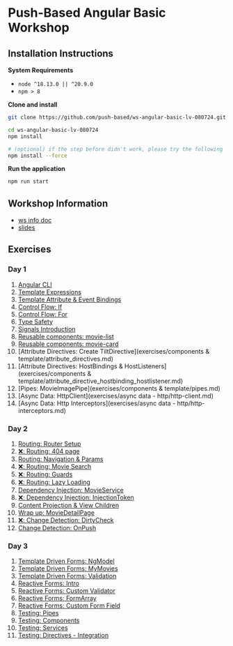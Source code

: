 # Push-Based Angular Basic Workshop

## Installation Instructions

**System Requirements**

* `node ^18.13.0 || ^20.9.0`
* `npm > 8`

**Clone and install**

```bash
git clone https://github.com/push-based/ws-angular-basic-lv-080724.git

cd ws-angular-basic-lv-080724
npm install

# (optional) if the step before didn't work, please try the following
npm install --force
```

**Run the application**

```bash
npm run start
```

## Workshop Information

* [ws info doc](https://docs.google.com/document/d/1BZzSD3VUfe1JuOi8pLu_pI1XVO56KMK29TX5Lpks_Kk/edit?usp=drive_link)
* [slides](https://drive.google.com/drive/folders/1IpVqZmugIr37yYj0oWJSgYTqulUbDJpF?usp=drive_link)

## Exercises

### Day 1

1. [Angular CLI](./exercises/angular%20cli%20intro.md)
2. [Template Expressions](./exercises/components%20&%20template/template-expressions.md)
3. [Template Attribute & Event Bindings](./exercises/components%20&%20template/attribute-and-event-bindings.md)
4. [Control Flow: If](./exercises/components%20&%20template/control-flow-if.md)
5. [Control Flow: For](./exercises/components%20&%20template/control-flow-for.md)
6. [Type Safety](./exercises/components%20&%20template/type-safety.md)
7. [Signals Introduction](./exercises/signals/signals-introduction.md)
8. [Reusable components: movie-list](./exercises/components%20&%20template/movie-list-component.md)
9. [Reusable components: movie-card](./exercises/components%20&%20template/movie-card-component.md)
10. [Attribute Directives: Create TiltDirective](exercises/components & template/attribute_directives.md)
11. [Attribute Directives: HostBindings & HostListeners](exercises/components & template/attribute_directive_hostbinding_hostlistener.md)
12. [Pipes: MovieImagePipe](exercises/components & template/pipes.md)
13. [Async Data: HttpClient](exercises/async data - http/http-client.md)
14. [Async Data: Http Interceptors](exercises/async data - http/http-interceptors.md)


### Day 2

1. [Routing: Router Setup](exercises/routing/routing_setup.md)
2. [❌: Routing: 404 page](./exercises/)
3. [Routing: Navigation & Params](exercises/routing/routing_navigation_and_params.md)
4. [❌: Routing: Movie Search](./exercises)
5. [❌: Routing: Guards](./exercises)
6. [❌: Routing: Lazy Loading](exercises/routing/routing_lazyloading.md)
7. [Dependency Injection: MovieService](./exercises/services.md)
8. [❌: Dependency Injection: InjectionToken](./exercises/)
9. [Content Projection & View Children]()
10. [Wrap up: MovieDetailPage](./exercises/wrap-up_detail-page.md)
11. [❌: Change Detection: DirtyCheck](./exercises/)
12. [Change Detection: OnPush](./exercises/change-detection%20-%20OnPush.md)


### Day 3

1. [Template Driven Forms: NgModel](./exercises/forms%20-%20template-driven-forms_movie-search.md)
2. [Template Driven Forms: MyMovies](./exercises/forms%20-%20template-driven-forms_my-movies.md)
3. [Template Driven Forms: Validation](./exercises/forms%20-%20template-driven-forms_simple-validation.md)
4. [Reactive Forms: Intro](./exercises/forms%20-%20reactive-forms_my-movie-list.md)
5. [Reactive Forms: Custom Validator](./exercises/forms%20-%20reactive-forms_custom-validation.md)
6. [Reactive Forms: FormArray](./exercises/forms%20-%20reactive-forms_dynamic-forms.md)
7. [Reactive Forms: Custom Form Field](./exercises/forms%20-%20reactive-forms_custom-form-field.md)
8. [Testing: Pipes](./exercises/testing%20-%20unit_pipes.md)
9. [Testing: Components](./exercises/testing%20-%20components_unit.md)
10. [Testing: Services](./exercises/testing%20-%20service_unit.md)
11. [Testing: Directives - Integration](./exercises/testing%20-%20directive_integration.md)

